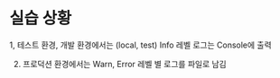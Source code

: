 # 실습 상황

1, 테스트 환경, 개발 환경에서는 (local, test) Info 레벨 로그는 Console에 출력

2. 프로덕션 환경에서는 Warn, Error 레벨 별 로그를 파일로 남김